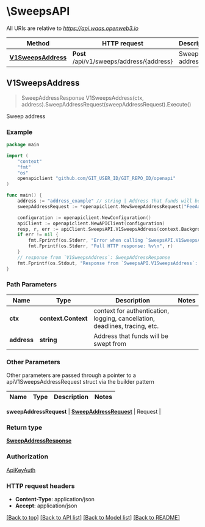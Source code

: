 # \SweepsAPI

All URIs are relative to *https://api.waas.openweb3.io*

Method | HTTP request | Description
------------- | ------------- | -------------
[**V1SweepsAddress**](SweepsAPI.md#V1SweepsAddress) | **Post** /api/v1/sweeps/address/{address} | Sweep address



## V1SweepsAddress

> SweepAddressResponse V1SweepsAddress(ctx, address).SweepAddressRequest(sweepAddressRequest).Execute()

Sweep address



### Example

```go
package main

import (
	"context"
	"fmt"
	"os"
	openapiclient "github.com/GIT_USER_ID/GIT_REPO_ID/openapi"
)

func main() {
	address := "address_example" // string | Address that funds will be swept from
	sweepAddressRequest := *openapiclient.NewSweepAddressRequest("FeeAddress_example", "ToAddress_example", "TokenId_example") // SweepAddressRequest | Request

	configuration := openapiclient.NewConfiguration()
	apiClient := openapiclient.NewAPIClient(configuration)
	resp, r, err := apiClient.SweepsAPI.V1SweepsAddress(context.Background(), address).SweepAddressRequest(sweepAddressRequest).Execute()
	if err != nil {
		fmt.Fprintf(os.Stderr, "Error when calling `SweepsAPI.V1SweepsAddress``: %v\n", err)
		fmt.Fprintf(os.Stderr, "Full HTTP response: %v\n", r)
	}
	// response from `V1SweepsAddress`: SweepAddressResponse
	fmt.Fprintf(os.Stdout, "Response from `SweepsAPI.V1SweepsAddress`: %v\n", resp)
}
```

### Path Parameters


Name | Type | Description  | Notes
------------- | ------------- | ------------- | -------------
**ctx** | **context.Context** | context for authentication, logging, cancellation, deadlines, tracing, etc.
**address** | **string** | Address that funds will be swept from | 

### Other Parameters

Other parameters are passed through a pointer to a apiV1SweepsAddressRequest struct via the builder pattern


Name | Type | Description  | Notes
------------- | ------------- | ------------- | -------------

 **sweepAddressRequest** | [**SweepAddressRequest**](SweepAddressRequest.md) | Request | 

### Return type

[**SweepAddressResponse**](SweepAddressResponse.md)

### Authorization

[ApiKeyAuth](../README.md#ApiKeyAuth)

### HTTP request headers

- **Content-Type**: application/json
- **Accept**: application/json

[[Back to top]](#) [[Back to API list]](../README.md#documentation-for-api-endpoints)
[[Back to Model list]](../README.md#documentation-for-models)
[[Back to README]](../README.md)

